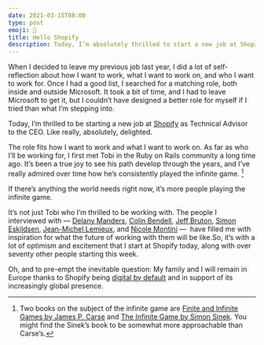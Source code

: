```yaml
---
date: 2021-03-15T08:00
type: post
emoji: 🎉
title: Hello Shopify
description: Today, I’m absolutely thrilled to start a new job at Shopify as Technical Advisor to the CEO.
---
```


When I decided to leave my previous job last year, I did a lot of self-reflection about how I want to work, what I want to work on, and who I want to work for. Once I had a good list, I searched for a matching role, both inside and outside Microsoft. It took a bit of time, and I had to leave Microsoft to get it, but I couldn’t have designed a better role for myself if I tried than what I’m stepping into.

Today, I’m thrilled to be starting a new job at [Shopify][shop] as Technical Advisor to the CEO. Like really, absolutely, delighted.

The role fits how I want to work and what I want to work on. As far as who I’ll be working for, I first met Tobi in the Ruby on Rails community a long time ago. It’s been a true joy to see his path develop through the years, and I’ve really admired over time how he’s consistently played the infinite game. [^1]

If there’s anything the world needs right now, it’s more people playing the infinite game.

It’s not just Tobi who I’m thrilled to be working with. The people I interviewed with — [Delany Manders][dm], [Colin Bendell][cb], [Jeff Bruton][jb], [Simon Eskildsen][se], [Jean-Michel Lemieux][jml], and [Nicole Montini][nm] —  have filled me with inspiration for what the future of working with them will be like.So, it’s with a lot of optimism and excitement that I start at Shopify today, along with over seventy other people starting this week.

Oh, and to pre-empt the inevitable question: My family and I will remain in Europe thanks to Shopify being [digital by default][dbd] and in support of its increasingly global presence.

[^1]: Two books on the subject of the infinite game are [Finite and Infinite Games by James P. Carse][fig] and [The Infinite Game by Simon Sinek][tig]. You might find the Sinek’s book to be somewhat more approachable than Carse’s.

[shop]: https://shopify.com
[nm]: https://www.linkedin.com/in/nicoleashbee/
[cb]: https://www.linkedin.com/in/colinbendell
[se]: https://www.linkedin.com/in/sirupsen/
[jb]: https://www.linkedin.com/in/jeffbruton/
[jml]: https://www.linkedin.com/in/jean-michel-lemieux-3756a81a/
[dm]: https://www.linkedin.com/in/delaneymanders/
[dbd]: https://www.shopify.com/careers/work-anywhere
[fig]: https://en.wikipedia.org/wiki/Finite_and_Infinite_Games
[tig]: https://en.wikipedia.org/wiki/The_Infinite_Game
